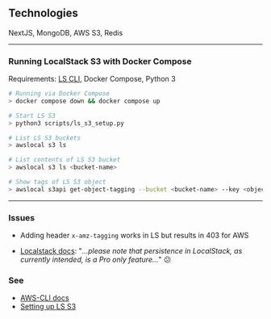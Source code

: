 ## Technologies

NextJS, MongoDB, AWS S3, Redis

<hr/>

### Running LocalStack S3 with Docker Compose

Requirements: [LS CLI](https://github.com/localstack/awscli-local), Docker Compose, Python 3

```bash
# Running via Docker Compose
> docker compose down && docker compose up

# Start LS S3
> python3 scripts/ls_s3_setup.py

# List LS S3 buckets
> awslocal s3 ls

# List contents of LS S3 bucket
> awslocal s3 ls <bucket-name>

# Show tags of LS S3 object
> awslocal s3api get-object-tagging --bucket <bucket-name> --key <object-key>
```

<hr/>

### Issues

- Adding header `x-amz-tagging` works in LS but results in 403 for AWS

- [Localstack docs](https://docs.localstack.cloud/localstack/persistence-mechanism/): "_...please note that persistence in LocalStack, as currently intended, is a Pro only feature..._" 😕

### See

- [AWS-CLI docs](https://docs.localstack.cloud/integrations/aws-cli/#aws-cli)
- [Setting up LS S3](https://alojea.com/how-to-create-an-aws-local-bucket/)
